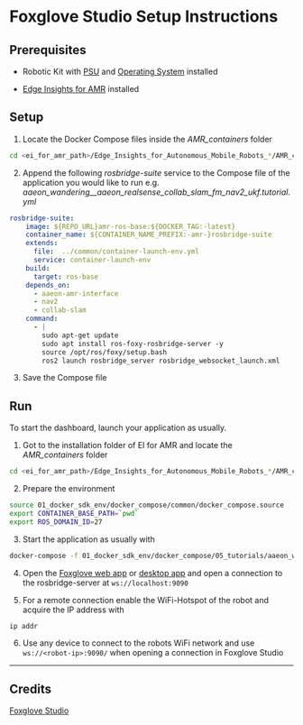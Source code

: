 # Foxglove Studio Setup Instructions
## Prerequisites 

- Robotic Kit with [PSU](https://github.com/up-board/up-community/wiki/UP-Robotic-Development-Kit-QSG#power-supply) and [Operating System](https://github.com/up-board/up-community/wiki/UP-Robotic-Development-Kit-QSG#operating-system-installation) installed

- [Edge Insights for AMR](https://www.intel.com/content/www/us/en/develop/documentation/ei4amr-2022-2-get-started-robot-kit/top/download-ei4amr.html) installed


## Setup

1. Locate the Docker Compose files inside the _AMR_containers_ folder
```bash
cd <ei_for_amr_path>/Edge_Insights_for_Autonomous_Mobile_Robots_*/AMR_containers/01_docker_sdk_env/docker_compose/05_tutorials
```


2. Append the following  _rosbridge-suite_ service to the Compose file of the application you would like to run 
e.g. _aaeon_wandering__aaeon_realsense_collab_slam_fm_nav2_ukf.tutorial.yml_
```yml
rosbridge-suite:
    image: ${REPO_URL}amr-ros-base:${DOCKER_TAG:-latest}
    container_name: ${CONTAINER_NAME_PREFIX:-amr-}rosbridge-suite
    extends:
      file:  ../common/container-launch-env.yml
      service: container-launch-env
    build:
      target: ros-base
    depends_on:
      - aaeon-amr-interface
      - nav2
      - collab-slam
    command:
      - |
        sudo apt-get update
        sudo apt install ros-foxy-rosbridge-server -y
        source /opt/ros/foxy/setup.bash
        ros2 launch rosbridge_server rosbridge_websocket_launch.xml
```

3. Save the Compose file

## Run
To start the dashboard, launch your application as usually.
1. Got to the installation folder of EI for AMR and locate the _AMR_containers_ folder

```bash
cd <ei_for_amr_path>/Edge_Insights_for_Autonomous_Mobile_Robots_*/AMR_containers
```

2. Prepare the environment
```bash
source 01_docker_sdk_env/docker_compose/common/docker_compose.source
export CONTAINER_BASE_PATH=`pwd`
export ROS_DOMAIN_ID=27
```
3. Start the application as usually with
```bash
docker-compose -f 01_docker_sdk_env/docker_compose/05_tutorials/aaeon_wandering__aaeon_realsense_collab_slam_fm_nav2_ukf.tutorial.yml up
```

4. Open the [Foxglove web app](https://studio.foxglove.dev/) or [desktop app](https://foxglove.dev/download) and open a connection to the rosbridge-server  at ```ws://localhost:9090``` 

5. For a remote connection enable the WiFi-Hotspot of the robot and acquire the IP address with
```
ip addr
```

6. Use any device to connect to the robots WiFi network and use  ```ws://<robot-ip>:9090/``` when opening a connection in Foxglove Studio




---
## Credits
[Foxglove Studio](https://github.com/foxglove/studio)

